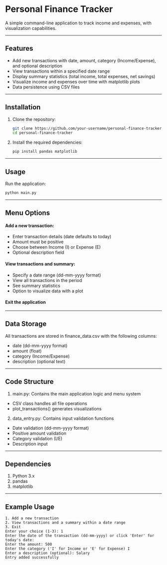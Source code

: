 # Personal Finance Tracker

A simple command-line application to track income and expenses, with visualization capabilities.

---

## Features

- Add new transactions with date, amount, category (Income/Expense), and optional description
- View transactions within a specified date range
- Display summary statistics (total income, total expenses, net savings)
- Visualize income and expenses over time with matplotlib plots
- Data persistence using CSV files

---

## Installation

1. Clone the repository:
   ```bash
   git clone https://github.com/your-username/personal-finance-tracker.git
   cd personal-finance-tracker
   ```
2. Install the required dependencies:
   ```bash
   pip install pandas matplotlib
   ```

---

## Usage

Run the application:
  ```bash
  python main.py
  ```

---

## Menu Options
#### Add a new transaction:
- Enter transaction details (date defaults to today)
- Amount must be positive
- Choose between Income (I) or Expense (E)
- Optional description field

#### View transactions and summary:
- Specify a date range (dd-mm-yyyy format)
- View all transactions in the period
- See summary statistics
- Option to visualize data with a plot

#### Exit the application

---

## Data Storage
All transactions are stored in finance_data.csv with the following columns:
- date (dd-mm-yyyy format)
- amount (float)
- category (Income/Expense)
- description (optional text)

---

## Code Structure
1. main.py: Contains the main application logic and menu system
- CSV class handles all file operations
- plot_transactions() generates visualizations

2. data_entry.py: Contains input validation functions
- Date validation (dd-mm-yyyy format)
- Positive amount validation
- Category validation (I/E)
- Description input

---

## Dependencies
1. Python 3.x
2. pandas
3. matplotlib

---

## Example Usage
```text
1. Add a new transaction
2. View transactions and a summary within a date range
3. Exit
Enter your choice (1-3): 1
Enter the date of the transaction (dd-mm-yyyy) or click 'Enter' for today's date: 
Enter the amount: 500
Enter the category ('I' for Income or 'E' for Expense) I
Enter a description (optional): Salary
Entry added successfully
```
